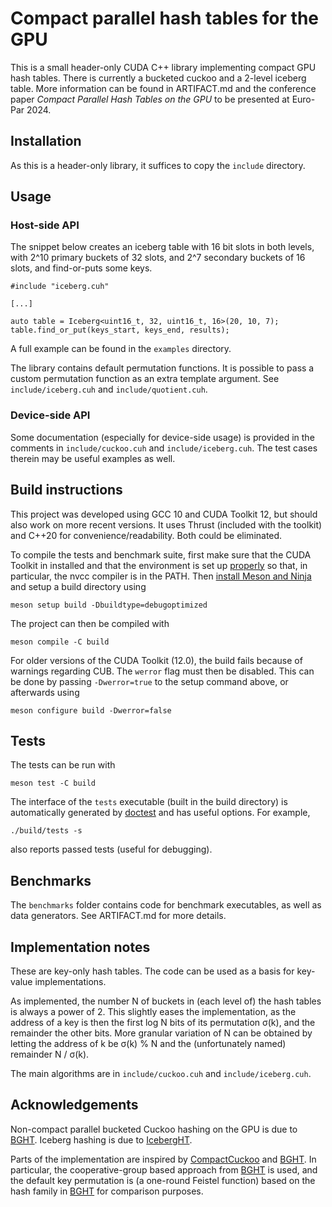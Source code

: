 # Compact parallel hash tables for the GPU

This is a small header-only CUDA C++ library implementing compact GPU hash
tables. There is currently a bucketed cuckoo and a 2-level iceberg table. More
information can be found in ARTIFACT.md and the conference paper *Compact
Parallel Hash Tables on the GPU* to be presented at Euro-Par 2024.

## Installation

As this is a header-only library, it suffices to copy the `include` directory.

## Usage

### Host-side API

The snippet below creates an iceberg table with 16 bit slots in both levels,
with 2^10 primary buckets of 32 slots, and 2^7 secondary buckets of 16 slots,
and find-or-puts some keys.

```cuda
#include "iceberg.cuh"

[...]

auto table = Iceberg<uint16_t, 32, uint16_t, 16>(20, 10, 7);
table.find_or_put(keys_start, keys_end, results);
```

A full example can be found in the `examples` directory.

The library contains default permutation functions. It is possible to pass a
custom permutation function as an extra template argument. See
`include/iceberg.cuh` and `include/quotient.cuh`.

### Device-side API

Some documentation (especially for device-side usage) is provided in the
comments in `include/cuckoo.cuh` and `include/iceberg.cuh`. The test cases
therein may be useful examples as well.

## Build instructions

This project was developed using GCC 10 and CUDA Toolkit 12, but should also
work on more recent versions. It uses Thrust (included with the toolkit) and
C++20 for convenience/readability. Both could be eliminated.

To compile the tests and benchmark suite, first make sure that the CUDA Toolkit
in installed and that the environment is set up [properly][cudaenv] so that, in
particular, the nvcc compiler is in the PATH.
Then [install Meson and Ninja](https://mesonbuild.com/Getting-meson.html) and
setup a build directory using
```
meson setup build -Dbuildtype=debugoptimized
```
The project can then be compiled with
```
meson compile -C build
```

For older versions of the CUDA Toolkit (12.0), the build fails because of
warnings regarding CUB.  The `werror` flag must then be disabled. This can be
done by passing `-Dwerror=true` to the setup command above, or afterwards using
```
meson configure build -Dwerror=false
```

## Tests

The tests can be run with
```
meson test -C build
```

The interface of the `tests` executable (built in the build directory) is
automatically generated by [doctest][] and has useful options. For example,
```
./build/tests -s
```
also reports passed tests (useful for debugging).

## Benchmarks

The `benchmarks` folder contains code for benchmark executables, as well as
data generators. See ARTIFACT.md for more details.

## Implementation notes

These are key-only hash tables. The code can be used as a basis for key-value
implementations.

As implemented, the number N of buckets in (each level of) the hash tables is
always a power of 2. This slightly eases the implementation, as the address of
a key is then the first log N bits of its permutation σ(k), and the remainder
the other bits. More granular variation of N can be obtained by letting the
address of k be σ(k) % N and the (unfortunately named) remainder N / σ(k).

The main algorithms are in `include/cuckoo.cuh` and `include/iceberg.cuh`.

## Acknowledgements

Non-compact parallel bucketed Cuckoo hashing on the GPU is due to [BGHT][].
Iceberg hashing is due to [IcebergHT][].

Parts of the implementation are inspired by [CompactCuckoo][] and [BGHT][].
In particular, the cooperative-group based approach from [BGHT][] is used,
and the default key permutation is (a one-round Feistel function) based on the
hash family in [BGHT][] for comparison purposes.

[cudaenv]: https://docs.nvidia.com/cuda/cuda-installation-guide-linux/index.html#environment-setup
[BGHT]: https://github.com/owensgroup/BGHT
[CompactCuckoo]: https://github.com/DaanWoltgens/CompactCuckoo
[doctest]: https://github.com/doctest/doctest
[IcebergHT]: https://arxiv.org/abs/2210.04068

